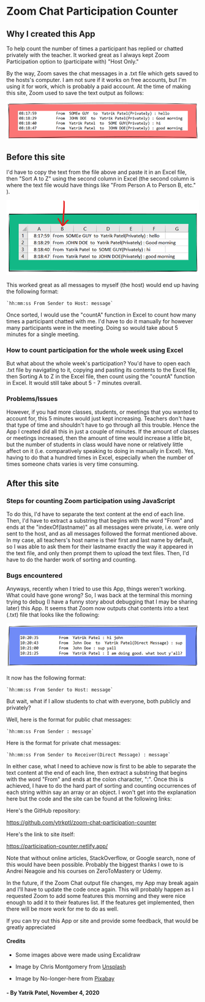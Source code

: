 # Zoom Chat Participation Counter

## Why I created this App

To help count the number of times a participant has replied or chatted privately with the teacher. It worked great as I always kept Zoom Participation option to (participate with) "Host Only."

By the way, Zoom saves the chat messages in a .txt file which gets saved to the hosts's computer. I am not sure if it works on free accounts, but I'm using it for work, which is probably a paid account. At the time of making this site, Zoom used to save the text output as follows:

![old chat](/src/assets/old-chat2.png)

## Before this site

I'd have to copy the text from the file above and paste it in an Excel file, then "Sort A to Z" using the second column in Excel (the second column is where the text file would have things like "From Person A to Person B, etc." ).

![old chat in Excel](/src/assets/old-chat-excel3.png)

This worked great as all messages to myself (the host) would end up having the following format:

    `hh:mm:ss From Sender to Host: message`

Once sorted, I would use the "countA" function in Excel to count how many times a participant chatted with me. I'd have to do it manually for however many participants were in the meeting. Doing so would take about 5 minutes for a single meeting.

### How to count participation for the whole week using Excel

But what about the whole week's participation? You'd have to open each .txt file by navigating to it, copying and pasting its contents to the Excel file, then Sorting A to Z in the Excel file, then count using the "countA" function in Excel. It would still take about 5 - 7 minutes overall.

### Problems/Issues

However, if you had more classes, students, or meetings that you wanted to account for, this 5 minutes would just kept increasing. Teachers don't have that type of time and shouldn't have to go through all this trouble. Hence the App I created did all this in just a couple of minutes. If the amount of classes or meetings increased, then the amount of time would increase a little bit, but the number of students in class would have none or relatively little affect on it (i.e. comparatively speaking to doing in manually in Excel). Yes, having to do that a hundred times in Excel, especially when the number of times someone chats varies is very time consuming.

## After this site

### Steps for counting Zoom participation using JavaScript

To do this, I'd have to separate the text content at the end of each line. Then, I'd have to extract a substring that begins with the word "From" and ends at the "indexOf(lastname)" as all messages were private, i.e. were only sent to the host, and as all messages followed the format mentioned above. In my case, all teachers's host name is their first and last name by default, so I was able to ask them for their lastname exactly the way it appeared in the text file, and only then prompt them to upload the text files. Then, I'd have to do the harder work of sorting and counting.

### Bugs encountered

Anyways, recently when I tried to use this App, things weren't working. What could have gone wrong? So, I was back at the terminal this morning trying to debug (I have a funny story about debugging that I may be sharing later) this App. It seems that Zoom now outputs chat contents into a text (.txt) file that looks like the following:

![new chat](/src/assets/new-chat2.png)

It now has the following format:

    `hh:mm:ss From Sender to Host: message`

But wait, what if I allow students to chat with everyone, both publicly and privately?

Well, here is the format for public chat messages:

    `hh:mm:ss From Sender : message`

Here is the format for private chat messages:

    `hh:mm:ss From Sender to Receiver(Direct Message) : message`

In either case, what I need to achieve now is first to be able to separate the text content at the end of each line, then extract a substring that begins with the word "From" and ends at the colon character, ":". Once this is achieved, I have to do the hard part of sorting and counting occurrences of each string within say an array or an object. I won't get into the explanation here but the code and the site can be found at the following links:

Here's the GitHub repository:

<https://github.com/ytrkptl/zoom-chat-participation-counter>

Here's the link to site itself:

<https://participation-counter.netlify.app/>

Note that without online articles, StackOverflow, or Google search, none of this would have been possible. Probably the biggest thanks I owe to is Andrei Neagoie and his courses on ZeroToMastery or Udemy.

In the future, if the Zoom Chat output file changes, my App may break again and I'll have to update the code once again. This will probably happen as I requested Zoom to add some features this morning and they were nice enough to add it to their features list. If the features get implemented, then there will be more work for me to do as well.

If you can try out this App or site and provide some feedback, that would be greatly appreciated

#### Credits

- Some images above were made using Excalidraw

- Image by Chris Montgomery from [Unsplash](https://unsplash.com/photos/smgTvepind4)

- Image by No-longer-here from [Pixabay](https://pixabay.com/users/no-longer-here-19203/?utm_source=link-attribution&amp;utm_medium=referral&amp;utm_campaign=image&amp;utm_content=1768845)

#### - By Yatrik Patel, November 4, 2020
